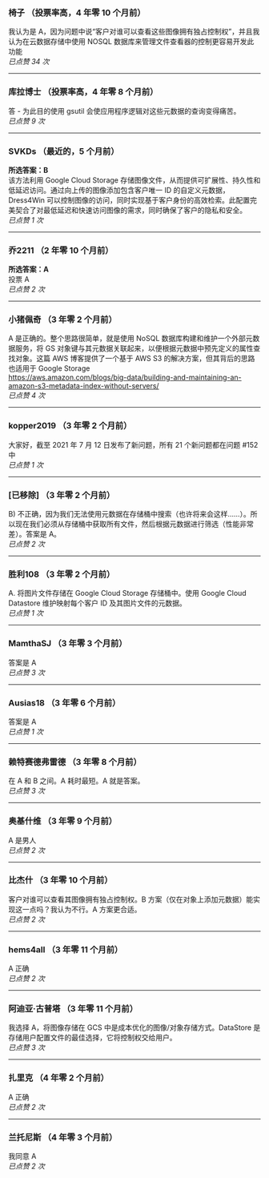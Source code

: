 ### 椅子 （投票率高，4 年零 10 个月前）
我认为是 A，因为问题中说“客户对谁可以查看这些图像拥有独占控制权”，并且我认为在云数据存储中使用 NOSQL 数据库来管理文件查看器的控制更容易开发此功能  
*已点赞 34 次*

---

### 库拉博士 （投票率高，4 年零 8 个月前）  
答 - 为此目的使用 gsutil 会使应用程序逻辑对这些元数据的查询变得痛苦。  
*已点赞 9 次*

---

### SVKDs （最近的，5 个月前）  
**所选答案：B**  
该方法利用 Google Cloud Storage 存储图像文件，从而提供可扩展性、持久性和低延迟访问。通过向上传的图像添加包含客户唯一 ID 的自定义元数据，Dress4Win 可以控制图像的访问，同时实现基于客户身份的高效检索。此配置完美契合了对最低延迟和快速访问图像的需求，同时确保了客户的隐私和安全。  
*已点赞 1 次*

---

### 乔2211 （2 年零 10 个月前）  
**所选答案：A**  
投票 A  
*已点赞 2 次*

---

### 小猪佩奇 （3 年零 2 个月前）  
A 是正确的。整个思路很简单，就是使用 NoSQL 数据库构建和维护一个外部元数据服务，将 GS 对象键与其元数据关联起来，以便根据元数据中预先定义的属性查找对象。这篇 AWS 博客提供了一个基于 AWS S3 的解决方案，但其背后的思路也适用于 Google Storage  
https://aws.amazon.com/blogs/big-data/building-and-maintaining-an-amazon-s3-metadata-index-without-servers/  
*已点赞 4 次*

---

### kopper2019 （3 年零 2 个月前）  
大家好，截至 2021 年 7 月 12 日发布了新问题，所有 21 个新问题都在问题 #152 中  
*已点赞 1 次*

---

### [已移除] （3 年零 2 个月前）  
B) 不正确，因为我们无法使用元数据在存储桶中搜索（也许将来会这样……）。所以现在我们必须从存储桶中获取所有文件，然后根据元数据进行筛选（性能非常差）。答案是 A。  
*已点赞 2 次*

---

### 胜利108 （3 年零 2 个月前）  
A. 将图片文件存储在 Google Cloud Storage 存储桶中。使用 Google Cloud Datastore 维护映射每个客户 ID 及其图片文件的元数据。  
*已点赞 1 次*

---

### MamthaSJ （3 年零 3 个月前）  
答案是 A  
*已点赞 3 次*

---

### Ausias18 （3 年零 6 个月前）  
答案是 A  
*已点赞 1 次*

---

### 赖特赛德弗雷德 （3 年零 8 个月前）  
在 A 和 B 之间。A 耗时最短。A 就是答案。  
*已点赞 3 次*

---

### 奥基什维 （3 年零 9 个月前）  
A 是男人  
*已点赞 2 次*

---

### 比杰什 （3 年零 10 个月前）  
客户对谁可以查看其图像拥有独占控制权。B 方案（仅在对象上添加元数据）能实现这一点吗？我认为不行。A 方案更合适。  
*已点赞 2 次*

---

### hems4all （3 年零 11 个月前）  
A 正确  
*已点赞 2 次*

---

### 阿迪亚·古普塔 （3 年零 11 个月前）  
我选择 A，将图像存储在 GCS 中是成本优化的图像/对象存储方式。DataStore 是存储用户配置文件的最佳选择，它将控制权交给用户。  
*已点赞 3 次*

---

### 扎里克 （4 年零 2 个月前）  
A 正确  
*已点赞 2 次*

---

### 兰托尼斯 （4 年零 3 个月前）  
我同意 A  
*已点赞 2 次*

